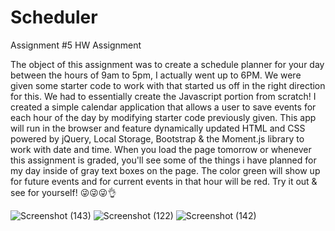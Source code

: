 # Scheduler
Assignment #5 HW Assignment

The object of this assignment was to create a schedule planner for your day between the hours of 9am to 5pm, I actually went up to 6PM. We were given some starter code to work with that started us off in the right direction for this. We had to essentially create the Javascript portion from scratch! I created a simple calendar application that allows a user to save events for each hour of the day by modifying starter code previously given. This app will run in the browser and feature dynamically updated HTML and CSS powered by jQuery, Local Storage, Bootstrap & the Moment.js library to work with date and time. When you load the page tomorrow or whenever this assignment is graded, you'll see some of the things i have planned for my day inside of gray text boxes on the page. The color green will show up for future events and for current events in that hour will be red. 
Try it out & see for yourself! 😜😜😜👌









































![Screenshot (143)](https://user-images.githubusercontent.com/83887301/125012708-a4a50280-e038-11eb-8959-f4bf0f11e162.png)
![Screenshot (122)](https://user-images.githubusercontent.com/83887301/125012710-a53d9900-e038-11eb-840c-cd25c84b5600.png)
![Screenshot (142)](https://user-images.githubusercontent.com/83887301/125012713-a53d9900-e038-11eb-95f3-b7da77baa86a.png)
